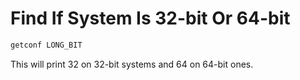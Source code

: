 # Find If System Is 32-bit Or 64-bit

```sh
getconf LONG_BIT
```

This will print 32 on 32-bit systems and 64 on 64-bit ones.
